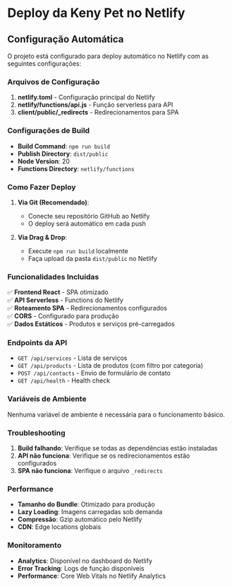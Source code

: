 # Deploy da Keny Pet no Netlify

## Configuração Automática

O projeto está configurado para deploy automático no Netlify com as seguintes configurações:

### Arquivos de Configuração

1. **netlify.toml** - Configuração principal do Netlify
2. **netlify/functions/api.js** - Função serverless para API
3. **client/public/_redirects** - Redirecionamentos para SPA

### Configurações de Build

- **Build Command**: `npm run build`
- **Publish Directory**: `dist/public`
- **Node Version**: 20
- **Functions Directory**: `netlify/functions`

### Como Fazer Deploy

1. **Via Git (Recomendado)**:
   - Conecte seu repositório GitHub ao Netlify
   - O deploy será automático em cada push

2. **Via Drag & Drop**:
   - Execute `npm run build` localmente
   - Faça upload da pasta `dist/public` no Netlify

### Funcionalidades Incluídas

✅ **Frontend React** - SPA otimizado  
✅ **API Serverless** - Functions do Netlify  
✅ **Roteamento SPA** - Redirecionamentos configurados  
✅ **CORS** - Configurado para produção  
✅ **Dados Estáticos** - Produtos e serviços pré-carregados  

### Endpoints da API

- `GET /api/services` - Lista de serviços
- `GET /api/products` - Lista de produtos (com filtro por categoria)
- `POST /api/contacts` - Envio de formulário de contato
- `GET /api/health` - Health check

### Variáveis de Ambiente

Nenhuma variável de ambiente é necessária para o funcionamento básico.

### Troubleshooting

1. **Build falhando**: Verifique se todas as dependências estão instaladas
2. **API não funciona**: Verifique se os redirecionamentos estão configurados
3. **SPA não funciona**: Verifique o arquivo `_redirects`

### Performance

- **Tamanho do Bundle**: Otimizado para produção
- **Lazy Loading**: Imagens carregadas sob demanda
- **Compressão**: Gzip automático pelo Netlify
- **CDN**: Edge locations globais

### Monitoramento

- **Analytics**: Disponível no dashboard do Netlify
- **Error Tracking**: Logs de função disponíveis
- **Performance**: Core Web Vitals no Netlify Analytics